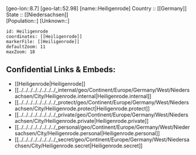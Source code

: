 ﻿---
location: [52.98,8.7] 
mapzoom: [7,12] 
mapmarker: city 
type: City
tags:
- geo/City


SpocWebEntityId: 30848
isDeleted: false
confidential: public

---
[geo-lon::8.7] 
[geo-lat::52.98] 
[name::Heiligenrode] 
Country :: [[Germany]]  
State :: [[Niedersachsen]]  
[Population::] 
[Unknown::] 


```leaflet
id: Heiligenrode
coordinates: [[Heiligenrode]] 
markerFile: [[Heiligenrode]] 
defaultZoom: 11 
maxZoom: 18
```


## Confidential Links & Embeds: 
- [[Heiligenrode|Heiligenrode]]  
- [[../../../../../../../../_internal/geo/Continent/Europe/Germany/West/Niedersachsen/City/Heiligenrode.internal|Heiligenrode.internal]] 
- [[../../../../../../../../_protect/geo/Continent/Europe/Germany/West/Niedersachsen/City/Heiligenrode.protect|Heiligenrode.protect]] 
- [[../../../../../../../../_private/geo/Continent/Europe/Germany/West/Niedersachsen/City/Heiligenrode.private|Heiligenrode.private]] 
- [[../../../../../../../../_personal/geo/Continent/Europe/Germany/West/Niedersachsen/City/Heiligenrode.personal|Heiligenrode.personal]] 
- [[../../../../../../../../_secret/geo/Continent/Europe/Germany/West/Niedersachsen/City/Heiligenrode.secret|Heiligenrode.secret]] 
